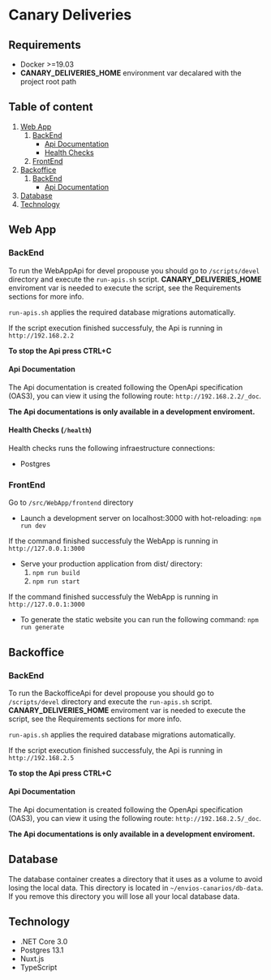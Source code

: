 # Canary Deliveries

## Requirements

- Docker >=19.03
- **CANARY_DELIVERIES_HOME** environment var decalared with the project root path

## Table of content

1. [Web App](#web-app)
   1. [BackEnd](#web-bapp-backend)
      * [Api Documentation](#webbapp-backend-api-docu)
      * [Health Checks](#webbapp-backend-health)
   2. [FrontEnd](#webbapp-frontend)   
2. [Backoffice](#backoffice)
   1. [BackEnd](#backoffice-backend)
       * [Api Documentation](#backoffice-backend-api-docu)
3. [Database](#database)
4. [Technology](#technology)

## Web App

### BackEnd

To run the WebAppApi for devel propouse you should go to `/scripts/devel` directory and execute the `run-apis.sh` script. **CANARY_DELIVERIES_HOME** enviroment var is needed to execute the script, see the Requirements sections for more info.

`run-apis.sh` applies the required database migrations automatically.

If the script execution finished successfuly, the Api is running in `http://192.168.2.2`

**To stop the Api press CTRL+C**

#### Api Documentation

The Api documentation is created following the OpenApi specification (OAS3), you can view it using the following route: `http://192.168.2.2/_doc`.

**The Api documentations is only available in a development enviroment.**

#### Health Checks (`/health`)

Health checks runs the following infraestructure connections:
* Postgres

### FrontEnd

Go to `/src/WebApp/frontend` directory

- Launch a development server on localhost:3000 with hot-reloading:
`npm run dev`

If the command finished successfuly the WebApp is running in `http://127.0.0.1:3000`

- Serve your production application from dist/ directory:
    1. `npm run build`
    2. `npm run start`

If the command finished successfuly the WebApp is running in `http://127.0.0.1:3000`

- To generate the static website you can run the following command:
`npm run generate`

## Backoffice

### BackEnd

To run the BackofficeApi for devel propouse you should go to `/scripts/devel` directory and execute the `run-apis.sh` script. **CANARY_DELIVERIES_HOME** enviroment var is needed to execute the script, see the Requirements sections for more info.

`run-apis.sh` applies the required database migrations automatically.

If the script execution finished successfuly, the Api is running in `http://192.168.2.5`

**To stop the Api press CTRL+C**

#### Api Documentation

The Api documentation is created following the OpenApi specification (OAS3), you can view it using the following route: `http://192.168.2.5/_doc`.

**The Api documentations is only available in a development enviroment.**

## Database

The database container creates a directory that it uses as a volume to avoid losing the local data. This directory is located in `~/envios-canarios/db-data`.
If you remove this directory you will lose all your local database data.

## Technology

* .NET Core 3.0
* Postgres 13.1
* Nuxt.js
* TypeScript
